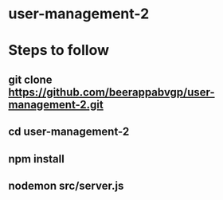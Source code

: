 # user-management-2


# Steps to follow
## git clone https://github.com/beerappabvgp/user-management-2.git
## cd user-management-2
## npm install 
## nodemon src/server.js